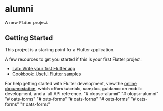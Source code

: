 # alumni

A new Flutter project.

## Getting Started

This project is a starting point for a Flutter application.

A few resources to get you started if this is your first Flutter project:

- [Lab: Write your first Flutter app](https://docs.flutter.dev/get-started/codelab)
- [Cookbook: Useful Flutter samples](https://docs.flutter.dev/cookbook)

For help getting started with Flutter development, view the
[online documentation](https://docs.flutter.dev/), which offers tutorials,
samples, guidance on mobile development, and a full API reference.
"# olopsc-alumni" 
"# olopsc-alumni" 
"# oats-forms" 
"# oats-forms" 
"# oats-forms" 
"# oats-forms" 
"# oats-forms" 
"# oats-forms" 
